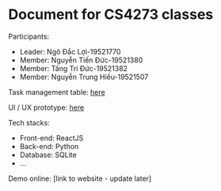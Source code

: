 # Document for CS4273 classes

Participants:

- Leader: Ngô Đắc Lợi-19521770 
- Member: Nguyễn Tiến Đức-19521380
- Member: Tăng Trí Đức-19521382
- Member: Nguyễn Trung Hiếu-19521507


Task management table: [here](https://trello.com/b/TWVZuMC1/group-anh-ch%E1%BB%8B-em) 

UI / UX prototype: [here](https://www.figma.com/file/9udHeHqSKIbplF9qCKv3v8/Untitled?node-id=0%3A1)

Tech stacks:

- Front-end: ReactJS
- Back-end: Python
- Database: SQLite
- ...

Demo online: [link to website - update later]

